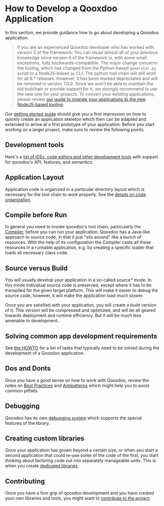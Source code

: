 # How to Develop a Qooxdoo Application

In this section, we provide guidance how to
go about developing a Qooxdoo application.

> If you are an experienced Qooxdoo developer who has worked with 
version 5 of the framework: You can reuse almost all of your previous 
knowledge since version 6 of the framework is, with some small exceptions, 
fully backwards-compatible.
The major change concerns the tooling, which has changed from the 
Python-based `generator.py` script to a NodeJS-based `qx` CLI. The python 
tool chain will still work for all 6.* releases. However, it has been marked 
deprectated and will be removed in version 7.0.0. Since we won't be able to
maintain the old toolchain or provide support for it, we strongly recommend 
to use the new one for your projects. To convert your existing applications, 
please review [our guide to migrate your applications to the new NodeJS-based 
tooling](compiler/migration.md).

Our [getting started guide](../README.md) should give you a first impression on
how to quickly create an application skeleton which then can be adapted and extended
to arrive at a first prototype of your application. Before you start working on a
larger project, make sure to review the following points.

## Development tools

Here's a [list of IDEs, code editors and other
development tools](development_tools.md) with
support for qooxdoo's API, features, and semantics.

## Application Layout

Application code is organized in a particular directory layout
which is necessary for the tool chain to work properly. See
the [details on code organization](code_organisation.md).

## Compile before Run

In general you need to invoke qooxdoo's tool chain, particularly the
[Compiler](compiler/), before you can run your application. Qooxdoo
has a Java-like approach to source code, in that it just "sits around"
like a bunch of resources. With the help of its configuration the
Compiler casts all these resources in a runnable application, e.g.
by creating a specific loader that loads all necessary class code.

## Source versus Build

You will usually develop your application in a so-called source* mode. In
this mode individual source code is preserved, except where it has to be
transpiled for the given target platform. This will make it easier to debug
the source code, however, it will make the application load much slower.

Once you are satisfied with your application, you will create
a *build* version of it. This version will be compressed and
optimized, and will be all geared towards deployment and runtime
efficiency. But it will be much less amenable to development.

## Solving common app development requirements

See [the HOWTO](howto/) for a list of tasks that typically need to be solved
during the development of a Qooxdoo application.  

## Dos and Donts

Once you have a good sense on how to work with Qooxdoo,
review the notes on [Best Practices](best_practices.md) and
[Antipatterns](antipatterns.md) which might help you to avoid common pitfalls.

## Debugging

Qooxdoo has its own [debugging system](debugging.md) which supports the special
features of the library.

## Creating custom libraries

Once your application has grown beyond a certain size, or when you
start a second application that could re-use some of the code of the
first, you start thinking about factoring code out into separately
manageable units. This is when you create [dedicated libraries](library_custom.md).

## Contributing

Once you have a firm grip of qooxdoo development and
you have created your own libraries and tools, you might
want to [contribute to the project](contribute.md).
